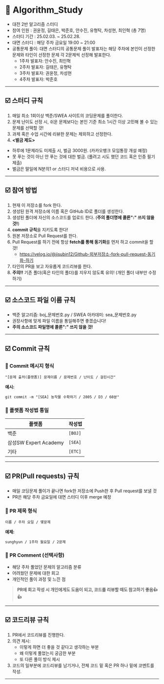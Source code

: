 # 📝 Algorithm_Study
- 대전 2반 알고리즘 스터디
- 참여 인원 : 권윤정, 길태은, 박준호, 안수진, 유형탁, 차성현, 최인혁 (총 7명)
- 스터디 기간 : 25.02.03. ~ 25.02.28.
- 대면 스터디 : 해당 주차 금요일 19:00 ~ 21:00
- 공통문제 풀이: 대면 스터디의 공통문제 풀이 발표자는 해당 주차에 본인이 선정한 문제와 타인이 선정한 문제 각 2문제씩 선정해 발표한다.
  - 1주차 발표자: 안수진, 최인혁
  - 2주차 발표자: 길태은, 유형탁
  - 3주차 발표자: 권윤정, 차성현
  - 4주차 발표자: 박준호
 
---

## ☑️ 스터디 규칙
1. 매일 최소 1회이상 백준/SWEA 사이트의 코딩문제를 풀이한다. 
2. 문제 난이도 선정 시, 쉬운 문제보다는 본인 기준 최소 1시간 이상 고민해 볼 수 있는 문제를 선택할 것!
3. 과제 혹은 수업 시간에 리뷰한 문제는 제외하고 선정한다.
4. **<벌금 제도>**
- 하루에 1문제라도 미제출 시, 벌금 3000원. (카카오뱅크 모임통장 개설 예정)
- 못 푸는 것이 아닌 안 푸는 것에 대한 벌금. (풀려고 시도 했던 코드 혹은 인증 필기 제출)
- 벌금은 말일에 N분의1 or 스터디 저녁 비용으로 사용.

---

## ☑️ 참여 방법
1. 현재 이 저장소를 fork 한다.
2. 생성된 원격 저장소에 이름 혹은 GitHub ID로 폴더를 생성한다.
3. 생성된 폴더에 자신의 소스코드를 업로드 한다. (**주의 폴더명에 콜론":" 쓰지 않을 것!**)
4. **commit 규칙**을 지키도록 한다!
5. 원본 저장소로 Pull Request를 한다.
6. Pull Request를 하기 전에 항상 **fetch를 통해 동기화**를 먼저 하고 commit을 할 것!
   - https://velog.io/@jisubin12/Github-외부저장소-fork-pull-request-동기화-하기
7. 타인의 PR을 보고 자유롭게 코드리뷰를 한다.
8. **주의!!** 기존 폴더(혹은 타인의 폴더)를 지우지 않도록 유의! (개인 폴더 내부만 수정하기)

---

## ☑️ 소스코드 파일 이름 규칙
- 백준 알고리즘: boj_문제번호.py / SWEA 아카데미: sea_문제번호.py
- 권장사항에 맞게 파일 이름을 통일해주면 좋겠습니다!
- **주의 소스코드 파일명에 콜론":" 쓰지 않을 것!**

---

## ☑️ Commit 규칙
### 📌 Commit 메시지 형식
```
"[문제 출처(플랫폼)] 문제이름 / 문제번호 / 난이도 / 걸린시간"
```
**예시:**
```
git commit -m "[SEA] 농작물 수확하기 / 2805 / D3 / 60분"
```

### 📌 플랫폼 작성법 통일
| 플랫폼 | 작성법 |
|--------|--------|
| 백준 | `[BOJ]` |
| 삼성SW Expert Academy | `[SEA]` |
| 기타 | `[ETC]` |

---

## ☑️ PR(Pull requests) 규칙
- 매일 코딩문제 풀이가 끝나면 fork한 저장소에 Push한 후 Pull request를 보낼 것
- PR은 해당 주차 금요일에 대면 스터디 이후 merge 예정
### 📌 PR 제목 형식
```
이름 / 주차 요일 / 몇문제
```
**예제:**
```
sunghyun / 1주차 월요일 / 2문제
```

### 📌 PR Comment (선택사항)
- 해당 주차 풀었던 문제의 알고리즘 분류
- 어려웠던 문제에 대한 회고
- 개인적인 풀이 과정 및 느낀 점

> **PR에 회고 작성 시 개인에게도 도움이 되고, 코드를 리뷰할 때도 참고하기 좋음👍👍**

---

## ☑️ 코드리뷰 규칙
1. PR에서 코드리뷰를 진행한다.
2. 의견 제시:
   - 이렇게 하면 더 좋을 것 같다고 생각하는 부분
   - 왜 이렇게 풀었는지 궁금한 부분
   - 또 다른 풀이 방식 제시
3. 코드의 일부분에 코드리뷰를 남기거나, 전체 코드 밑 혹은 PR 하나 밑에 코멘트를 작성.

---
